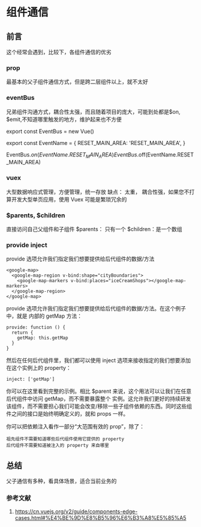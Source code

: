 # 组件通信

## 前言

这个经常会遇到，比较下，各组件通信的优劣

### prop

最基本的父子组件通信方式，但是跨二层组件以上，就不太好

### eventBus

兄弟组件沟通方式，耦合性太强，而且随着项目的庞大，可能到处都是$on, $emit,不知道哪里触发的地方，维护起来也不方便

export const EventBus = new Vue()

export const EventName = {
  RESET_MAIN_AREA: 'RESET_MAIN_AREA',
}

EventBus.$on(EventName.RESET_MAIN_AREA)
EventBus.$off(EventName.RESET_MAIN_AREA)

### vuex

大型数据响应式管理，方便管理，统一存放
缺点： 太重， 耦合性强，如果您不打算开发大型单页应用，使用 Vuex 可能是繁琐冗余的

### $parents, $children

直接访问自己父组件和子组件
$parents： 只有一个
$children：是一个数组

### provide inject

provide 选项允许我们指定我们想要提供给后代组件的数据/方法

```vue
<google-map>
  <google-map-region v-bind:shape="cityBoundaries">
    <google-map-markers v-bind:places="iceCreamShops"></google-map-markers>
  </google-map-region>
</google-map>
```

provide 选项允许我们指定我们想要提供给后代组件的数据/方法。在这个例子中，就是 <google-map> 内部的 getMap 方法：

```vue
provide: function () {
  return {
    getMap: this.getMap
  }
}
```

然后在任何后代组件里，我们都可以使用 inject 选项来接收指定的我们想要添加在这个实例上的 property：

```vue
inject: ['getMap']
```

你可以在这里看到完整的示例。相比 $parent 来说，这个用法可以让我们在任意后代组件中访问 getMap，而不需要暴露整个 <google-map> 实例。这允许我们更好的持续研发该组件，而不需要担心我们可能会改变/移除一些子组件依赖的东西。同时这些组件之间的接口是始终明确定义的，就和 props 一样。

你可以把依赖注入看作一部分“大范围有效的 prop”，除了：

    祖先组件不需要知道哪些后代组件使用它提供的 property
    后代组件不需要知道被注入的 property 来自哪里

## 总结

父子通信有多种，看具体场景，适合当前业务的

### 参考文献

1. <https://cn.vuejs.org/v2/guide/components-edge-cases.html#%E4%BE%9D%E8%B5%96%E6%B3%A8%E5%85%A5>
